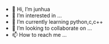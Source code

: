 - 👋 Hi, I’m junhua
- 👀 I’m interested in ...
- 🌱 I’m currently learning python,c,c++
- 💞️ I’m looking to collaborate on ...
- 📫 How to reach me ...

<!---
junhuaproj/junhuaproj is a ✨ special ✨ repository because its `README.md` (this file) appears on your GitHub profile.
You can click the Preview link to take a look at your changes.
--->
